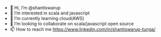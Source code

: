 - 👋 Hi, I’m @shantiswarup
- 👀 I’m interested in scala and javascript
- 🌱 I’m currently learning cloud(AWS)
- 💞️ I’m looking to collaborate on scala/javascript open source
- 📫 How to reach me https://www.linkedin.com/in/shantiswarup-tunga/

<!---
shantiswarup/shantiswarup is a ✨ special ✨ repository because its `README.md` (this file) appears on your GitHub profile.
You can click the Preview link to take a look at your changes.
--->
